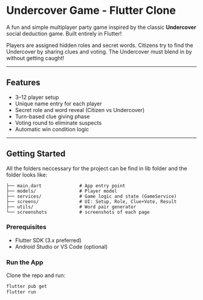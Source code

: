 # Undercover Game - Flutter Clone

A fun and simple multiplayer party game inspired by the classic **Undercover** social deduction game. Built entirely in Flutter!

Players are assigned hidden roles and secret words. Citizens try to find the Undercover by sharing clues and voting. The Undercover must blend in by without getting caught!

---

## Features

-  3–12 player setup
-  Unique name entry for each player
-  Secret role and word reveal (Citizen vs Undercover)
-  Turn-based clue giving phase
-  Voting round to eliminate suspects
-  Automatic win condition logic

---

##  Getting Started

All the folders neccessary for the project can be find in lib folder and the folder looks like:

```lib/
├── main.dart              # App entry point
├── models/                # Player model
├── services/              # Game logic and state (GameService)
├── screens/               # UI: Setup, Role, Clue+Vote, Result
├── utils/                 # Word pair generator
└── screenshots            # screenshots of each page
```
###  Prerequisites

- Flutter SDK (3.x preferred)
- Android Studio or VS Code (optional)

###  Run the App

Clone the repo and run:

```bash
flutter pub get
flutter run

